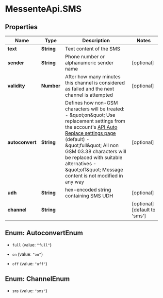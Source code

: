 # MessenteApi.SMS

## Properties
Name | Type | Description | Notes
------------ | ------------- | ------------- | -------------
**text** | **String** | Text content of the SMS | 
**sender** | **String** | Phone number or alphanumeric sender name | [optional] 
**validity** | **Number** | After how many minutes this channel is considered as failed and the next channel is attempted | [optional] 
**autoconvert** | **String** | Defines how non-GSM characters will be treated:    - \&quot;on\&quot; Use replacement settings from the account&#39;s [API Auto Replace settings page](https://dashboard.messente.com/api-settings/auto-replace) (default)   - \&quot;full\&quot; All non GSM 03.38 characters will be replaced with suitable alternatives   - \&quot;off\&quot; Message content is not modified in any way | [optional] 
**udh** | **String** | hex-encoded string containing SMS UDH | [optional] 
**channel** | **String** |  | [optional] [default to &#39;sms&#39;]


<a name="AutoconvertEnum"></a>
## Enum: AutoconvertEnum


* `full` (value: `"full"`)

* `on` (value: `"on"`)

* `off` (value: `"off"`)




<a name="ChannelEnum"></a>
## Enum: ChannelEnum


* `sms` (value: `"sms"`)




